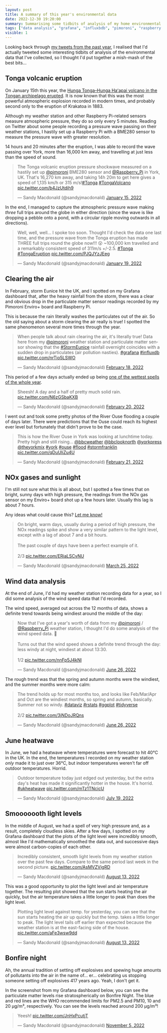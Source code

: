 ```yaml
---
layout: post
title: A summary of this year's environmental data
date: 2022-12-30 19:20:00
summary: Summarising some tidbits of analysis of my home environmental data from this past year.
tags: ["data analysis", "grafana", "influxbdb", "pimoroni", "raspberry pi"]
visible: 1
---
```


Looking back through [my tweets from the past year](https://twitter.com/sandyjmacdonald), I realised that I'd actually tweeted some interesting tidbits of analysis of the environmental data that I've collected, so I thought I'd put together a mish-mash of the best bits...

## Tonga volcanic eruption

On January 15th this year, the [Hunga Tonga–Hunga Haʻapai volcano in the Tongan archipelago erupted](https://en.wikipedia.org/wiki/2022_Hunga_Tonga%E2%80%93Hunga_Ha%CA%BBapai_eruption_and_tsunami). It is now known that this was the most powerful atmospheric explosion recorded in modern times, and probably second only to the eruption of Krakatoa in 1883.

Although my weather station and other Raspberry Pi-related sensors measure atmospheric pressure, they do so only every 5 minutes. Reading on Twitter about some people recording a pressure wave passing on their weather stations, I hastily set up a Raspberry Pi with a BME280 sensor to measure the pressure wave with greater resolution.

14 hours and 20 minutes after the eruption, I was able to record the wave passing over York, more than 16,000 km away, and travelling at just less than the speed of sound.

<blockquote class="twitter-tweet"><p lang="en" dir="ltr">The Tonga volcanic eruption pressure shockwave measured on a hastily set up <a href="https://twitter.com/pimoroni?ref_src=twsrc%5Etfw">@pimoroni</a> BME280 sensor and <a href="https://twitter.com/Raspberry_Pi?ref_src=twsrc%5Etfw">@Raspberry_Pi</a> in York, UK. That&#39;s 16,270 km away, and taking 14h 20m to get here gives a speed of 1,135 km/h or 315 m/s!<a href="https://twitter.com/hashtag/Tonga?src=hash&amp;ref_src=twsrc%5Etfw">#Tonga</a> <a href="https://twitter.com/hashtag/TongaVolcano?src=hash&amp;ref_src=twsrc%5Etfw">#TongaVolcano</a> <a href="https://t.co/b4JzUtdih9">pic.twitter.com/b4JzUtdih9</a></p>&mdash; Sandy Macdonald (@sandyjmacdonald) <a href="https://twitter.com/sandyjmacdonald/status/1482446483655962626?ref_src=twsrc%5Etfw">January 15, 2022</a></blockquote> <script async src="https://platform.twitter.com/widgets.js" charset="utf-8"></script>

In the end, I managed to capture the atmospheric pressure wave making *three* full trips around the globe in either direction (since the wave is like dropping a pebble onto a pond, with a circular ripple moving outwards in all directions).

<blockquote class="twitter-tweet" data-conversation="none"><p lang="en" dir="ltr">Well, well, well... I spoke too soon. Thought I&#39;d check the data one last time, and the pressure wave from the Tonga eruption has made THREE full trips round the globe now!!! 😲 ~100,000 km travelled and a remarkably consistent speed of 311m/s +/-2.5. <a href="https://twitter.com/hashtag/Tonga?src=hash&amp;ref_src=twsrc%5Etfw">#Tonga</a> <a href="https://twitter.com/hashtag/TongaEruption?src=hash&amp;ref_src=twsrc%5Etfw">#TongaEruption</a> <a href="https://t.co/PJQJYzJEeg">pic.twitter.com/PJQJYzJEeg</a></p>&mdash; Sandy Macdonald (@sandyjmacdonald) <a href="https://twitter.com/sandyjmacdonald/status/1483749685902856200?ref_src=twsrc%5Etfw">January 19, 2022</a></blockquote> <script async src="https://platform.twitter.com/widgets.js" charset="utf-8"></script>

## Clearing the air

In February, storm Eunice hit the UK, and I spotted on my Grafana dashboard that, after the heavy rainfall from the storm, there was a clear and obvious drop in the particulate matter sensor readings recorded by my Pimoroni Enviro+ board and Raspberry Pi.

This is because the rain literally washes the particulates out of the air. So the old saying about a storm clearing the air really is true! I spotted the same phenomenon several more times through the year.

<blockquote class="twitter-tweet"><p lang="en" dir="ltr">When people talk about rain clearing the air, it&#39;s literally true! Data here from my <a href="https://twitter.com/pimoroni?ref_src=twsrc%5Etfw">@pimoroni</a> weather station and particulate matter sensor showing that the <a href="https://twitter.com/hashtag/StormEunice?src=hash&amp;ref_src=twsrc%5Etfw">#StormEunice</a> rainfall overnight coincides with a sudden drop in particulates (air pollution nasties). <a href="https://twitter.com/hashtag/grafana?src=hash&amp;ref_src=twsrc%5Etfw">#grafana</a> <a href="https://twitter.com/hashtag/influxdb?src=hash&amp;ref_src=twsrc%5Etfw">#influxdb</a> <a href="https://t.co/nrTio5LSWO">pic.twitter.com/nrTio5LSWO</a></p>&mdash; Sandy Macdonald (@sandyjmacdonald) <a href="https://twitter.com/sandyjmacdonald/status/1494589445407977506?ref_src=twsrc%5Etfw">February 18, 2022</a></blockquote> <script async src="https://platform.twitter.com/widgets.js" charset="utf-8"></script>

This period of a few days actually ended up being [one of the wettest spells of the whole year](/2022/12/30/analysing-a-year-of-rainfall-data/).

<blockquote class="twitter-tweet"><p lang="en" dir="ltr">Sheesh! A day and a half of pretty much solid rain. <a href="https://t.co/N6zGSbaKXB">pic.twitter.com/N6zGSbaKXB</a></p>&mdash; Sandy Macdonald (@sandyjmacdonald) <a href="https://twitter.com/sandyjmacdonald/status/1495504924439896066?ref_src=twsrc%5Etfw">February 20, 2022</a></blockquote> <script async src="https://platform.twitter.com/widgets.js" charset="utf-8"></script>

I went out and took some pretty photos of the River Ouse flooding a couple of days later. There were predictions that the Ouse could reach its highest ever level but fortunately that didn't prove to be the case.

<blockquote class="twitter-tweet"><p lang="en" dir="ltr">This is how the River Ouse in York was looking at lunchtime today. Pretty high and still rising... <a href="https://twitter.com/bbcweather?ref_src=twsrc%5Etfw">@bbcweather</a> <a href="https://twitter.com/BBCLookNorth?ref_src=twsrc%5Etfw">@bbclooknorth</a> <a href="https://twitter.com/yorkpress?ref_src=twsrc%5Etfw">@yorkpress</a> <a href="https://twitter.com/theyorkmix?ref_src=twsrc%5Etfw">@theyorkmix</a> <a href="https://twitter.com/hashtag/york?src=hash&amp;ref_src=twsrc%5Etfw">#york</a> <a href="https://twitter.com/hashtag/ouse?src=hash&amp;ref_src=twsrc%5Etfw">#ouse</a> <a href="https://twitter.com/hashtag/flood?src=hash&amp;ref_src=twsrc%5Etfw">#flood</a> <a href="https://twitter.com/hashtag/stormfranklin?src=hash&amp;ref_src=twsrc%5Etfw">#stormfranklin</a> <a href="https://t.co/qDuUliZu4U">pic.twitter.com/qDuUliZu4U</a></p>&mdash; Sandy Macdonald (@sandyjmacdonald) <a href="https://twitter.com/sandyjmacdonald/status/1495799527634317319?ref_src=twsrc%5Etfw">February 21, 2022</a></blockquote> <script async src="https://platform.twitter.com/widgets.js" charset="utf-8"></script>

## NOx gases and sunlight

I'm still not sure what this is all about, but I spotted a few times that on bright, sunny days with high pressure, the readings from the NOx gas sensor on my Enviro+ board shot up a few hours later. Usually this lag is about 7 hours.

Any ideas what could cause this? [Let me know!](https://twitter.com/sandyjmacdonald)

<blockquote class="twitter-tweet" data-conversation="none"><p lang="en" dir="ltr">On bright, warm days, usually during a period of high pressure, the NOx readings spike and show a very similar pattern to the light level, except with a lag of about 7 and a bit hours.<br><br>The past couple of days have been a perfect example of it.<br><br>2/3 <a href="https://t.co/ERiaLSCvNU">pic.twitter.com/ERiaLSCvNU</a></p>&mdash; Sandy Macdonald (@sandyjmacdonald) <a href="https://twitter.com/sandyjmacdonald/status/1507484828299579394?ref_src=twsrc%5Etfw">March 25, 2022</a></blockquote> <script async src="https://platform.twitter.com/widgets.js" charset="utf-8"></script>

## Wind data analysis

At the end of June, I'd had my weather station recording data for a year, so I did some analysis of the wind speed data that I'd recorded.

The wind speed, averaged out across the 12 months of data, shows a definite trend towards being windiest around the middle of the day:

<blockquote class="twitter-tweet"><p lang="en" dir="ltr">Now that I&#39;ve got a year&#39;s worth of data from my <a href="https://twitter.com/pimoroni?ref_src=twsrc%5Etfw">@pimoroni</a> / <a href="https://twitter.com/Raspberry_Pi?ref_src=twsrc%5Etfw">@Raspberry_Pi</a> weather station, I thought I&#39;d do some analysis of the wind speed data. 🍃<br><br>Turns out that the wind speed shows a definite trend through the day: less windy at night, windiest at about 13:30.<br><br>1/2 <a href="https://t.co/nnFp5J4kNl">pic.twitter.com/nnFp5J4kNl</a></p>&mdash; Sandy Macdonald (@sandyjmacdonald) <a href="https://twitter.com/sandyjmacdonald/status/1541077987273150467?ref_src=twsrc%5Etfw">June 26, 2022</a></blockquote> <script async src="https://platform.twitter.com/widgets.js" charset="utf-8"></script>

The rough trend was that the spring and autumn months were the windiest, and the summer months were more calm:

<blockquote class="twitter-tweet" data-conversation="none"><p lang="en" dir="ltr">The trend holds up for most months too, and looks like Feb/Mar/Apr and Oct are the windiest months, so spring and autumn, basically. Summer not so windy. <a href="https://twitter.com/hashtag/dataviz?src=hash&amp;ref_src=twsrc%5Etfw">#dataviz</a> <a href="https://twitter.com/hashtag/rstats?src=hash&amp;ref_src=twsrc%5Etfw">#rstats</a> <a href="https://twitter.com/hashtag/ggplot?src=hash&amp;ref_src=twsrc%5Etfw">#ggplot</a> <a href="https://twitter.com/hashtag/tidyverse?src=hash&amp;ref_src=twsrc%5Etfw">#tidyverse</a> <br><br>2/2 <a href="https://t.co/3jNDoJRQns">pic.twitter.com/3jNDoJRQns</a></p>&mdash; Sandy Macdonald (@sandyjmacdonald) <a href="https://twitter.com/sandyjmacdonald/status/1541078021871894530?ref_src=twsrc%5Etfw">June 26, 2022</a></blockquote> <script async src="https://platform.twitter.com/widgets.js" charset="utf-8"></script>

## June heatwave

In June, we had a heatwave where temperatures were forecast to hit 40°C in the UK. In the end, the temperatures I recorded on my weather station *only* made it to just over 36°C, but indoor temperatures weren't far off outdoor temperatures. Horrid.

<blockquote class="twitter-tweet"><p lang="en" dir="ltr">Outdoor temperature today just edged out yesterday, but the extra day&#39;s heat has made it significantly hotter in the house. It&#39;s horrid. <a href="https://twitter.com/hashtag/ukheatwave?src=hash&amp;ref_src=twsrc%5Etfw">#ukheatwave</a> <a href="https://t.co/mTz1TNcicU">pic.twitter.com/mTz1TNcicU</a></p>&mdash; Sandy Macdonald (@sandyjmacdonald) <a href="https://twitter.com/sandyjmacdonald/status/1549439105582374912?ref_src=twsrc%5Etfw">July 19, 2022</a></blockquote> <script async src="https://platform.twitter.com/widgets.js" charset="utf-8"></script>

## Smooooooth light levels

In the middle of August, we had a spell of very high pressure and, as a result, completely cloudless skies. After a few days, I spotted on my Grafana dashboard that the plots of the light level were incredibly smooth, almost like I'd mathematically smoothed the data out, and successive days were almost carbon-copies of each other.

<blockquote class="twitter-tweet"><p lang="en" dir="ltr">Incredibly consistent, smooth light levels from my weather station over the past few days. Compare to the same period last week in the second picture. <a href="https://t.co/AsMVZVigRD">pic.twitter.com/AsMVZVigRD</a></p>&mdash; Sandy Macdonald (@sandyjmacdonald) <a href="https://twitter.com/sandyjmacdonald/status/1558363783789150209?ref_src=twsrc%5Etfw">August 13, 2022</a></blockquote> <script async src="https://platform.twitter.com/widgets.js" charset="utf-8"></script>

This was a good opportunity to plot the light level and air temperature together. The resulting plot showed that the sun starts heating the air quickly, but the air temperature takes a little longer to peak than does the light level.

<blockquote class="twitter-tweet"><p lang="en" dir="ltr">Plotting light level against temp. for yesterday, you can see that the sun starts heating the air up quickly but the temp. takes a little longer to peak. The light level tails off earlier than expected because the weather station is at the east-facing side of the house. <a href="https://t.co/aFe3wsw9dd">pic.twitter.com/aFe3wsw9dd</a></p>&mdash; Sandy Macdonald (@sandyjmacdonald) <a href="https://twitter.com/sandyjmacdonald/status/1558387808439508997?ref_src=twsrc%5Etfw">August 13, 2022</a></blockquote> <script async src="https://platform.twitter.com/widgets.js" charset="utf-8"></script>

## Bonfire night

Ah, the annual tradition of setting off explosives and spewing huge amounts of pollutants into the air in the name of... er... celebrating us stopping someone setting off explosives 417 years ago. Yeah, I don't get it.

In the screenshot from my Grafana dashboard below, you can see the particulate matter levels rise stratospherically on Bonfire Night. The blue and red lines are the WHO recommended limits for PM2.5 and PM10, 10 and 20 µg/m³, respectively. You can see the levels reached around 200 µg/m³!

<blockquote class="twitter-tweet"><p lang="en" dir="ltr">Yeesh! <a href="https://t.co/JnHxPcutjT">pic.twitter.com/JnHxPcutjT</a></p>&mdash; Sandy Macdonald (@sandyjmacdonald) <a href="https://twitter.com/sandyjmacdonald/status/1589023917259341824?ref_src=twsrc%5Etfw">November 5, 2022</a></blockquote> <script async src="https://platform.twitter.com/widgets.js" charset="utf-8"></script>
